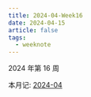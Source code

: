 ```yaml
---
title: 2024-04-Week16
date: 2024-04-15
article: false
tags:
  - weeknote
---
```


2024 年第 16 周  

本月记: [2024-04](2024-04)
